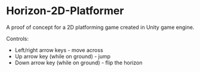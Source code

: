 # Horizon-2D-Platformer
A proof of concept for a 2D platforming game created in Unity game engine.

Controls:
* Left/right arrow keys - move across
* Up arrow key (while on ground) - jump
* Down arrow key (while on ground) - flip the horizon
